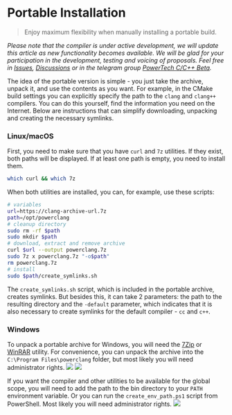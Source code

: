 # Portable Installation
> Enjoy maximum flexibility when manually installing a portable build.

*Please note that the compiler is under active development, we will update this article as new functionality becomes available. We will be glad for your participation in the development, testing and voicing of proposals. Feel free in [Issues](https://github.com/powertech-center/clang/issues), [Discussions](https://github.com/powertech-center/clang/discussions) or in the telegram group [PowerTech C/C++ Beta](https://t.me/powercpp_beta).*

The idea of the portable version is simple - you just take the archive, unpack it, and use the contents as you want. For example, in the CMake build settings you can explicitly specify the path to the `clang` and `clang++` compilers. You can do this yourself, find the information you need on the Internet. Below are instructions that can simplify downloading, unpacking and creating the necessary symlinks.

### Linux/macOS
First, you need to make sure that you have `curl` and `7z` utilities. If they exist, both paths will be displayed. If at least one path is empty, you need to install them.
```bash
which curl && which 7z
```
When both utilities are installed, you can, for example, use these scripts:
```bash
# variables
url=https://clang-archive-url.7z
path=/opt/powerclang
# cleanup directory
sudo rm -rf $path
sudo mkdir $path
# download, extract and remove archive
curl $url --output powerclang.7z
sudo 7z x powerclang.7z "-o$path"
rm powerclang.7z
# install
sudo $path/create_symlinks.sh
```
The `create_symlinks.sh` script, which is included in the portable archive, creates symlinks. But besides this, it can take 2 parameters: the path to the resulting directory and the `-default` parameter, which indicates that it is also necessary to create symlinks for the default compiler - `cc` and `c++`.

### Windows
To unpack a portable archive for Windows, you will need the [7Zip](https://www.7-zip.org) or [WinRAR](https://www.win-rar.com) utility. For convenience, you can unpack the archive into the `C:\Program Files\powerclang` folder, but most likely you will need administrator rights.
![](../images/portable-installation/1.png)
![](../images/portable-installation/2.png)

If you want the compiler and other utilities to be available for the global scope, you will need to add the path to the bin directory to your `PATH` environment variable. Or you can run the `create_env_path.ps1` script from PowerShell. Most likely you will need administrator rights.
![](../images/portable-installation/3.png)